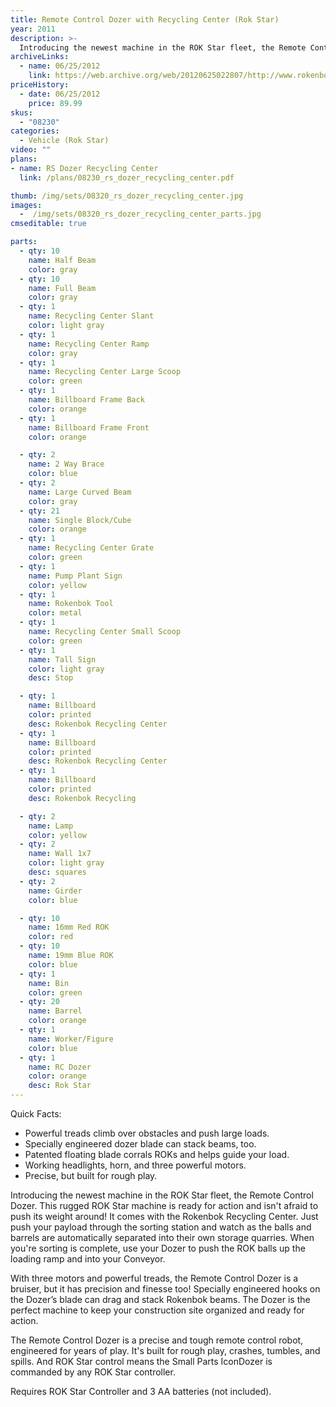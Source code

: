 ```yaml
---
title: Remote Control Dozer with Recycling Center (Rok Star)
year: 2011
description: >-
  Introducing the newest machine in the ROK Star fleet, the Remote Control Dozer. This rugged ROK Star machine is ready for action and isn't afraid to push its weight around!  It comes with the Rokenbok Recycling Center. Just push your payload through the sorting station and watch as the balls and barrels are automatically separated into their own storage quarries. When you're sorting is complete, use your Dozer to push the ROK balls up the loading ramp and into your Conveyor.
archiveLinks:
  - name: 06/25/2012
    link: https://web.archive.org/web/20120625022807/http://www.rokenbok.com/estore/machines/remote-control-dozer-recycling-center
priceHistory:
  - date: 06/25/2012
    price: 89.99
skus:
  - "08230"
categories:
  - Vehicle (Rok Star)
video: ""
plans:
- name: RS Dozer Recycling Center
  link: /plans/08230_rs_dozer_recycling_center.pdf

thumb: /img/sets/08320_rs_dozer_recycling_center.jpg
images:
  -  /img/sets/08320_rs_dozer_recycling_center_parts.jpg
cmseditable: true

parts:
  - qty: 10
    name: Half Beam
    color: gray
  - qty: 10
    name: Full Beam
    color: gray
  - qty: 1
    name: Recycling Center Slant
    color: light gray
  - qty: 1
    name: Recycling Center Ramp
    color: gray
  - qty: 1
    name: Recycling Center Large Scoop
    color: green
  - qty: 1
    name: Billboard Frame Back
    color: orange
  - qty: 1
    name: Billboard Frame Front
    color: orange

  - qty: 2
    name: 2 Way Brace
    color: blue
  - qty: 2
    name: Large Curved Beam
    color: gray
  - qty: 21
    name: Single Block/Cube
    color: orange
  - qty: 1
    name: Recycling Center Grate
    color: green
  - qty: 1
    name: Pump Plant Sign
    color: yellow
  - qty: 1
    name: Rokenbok Tool
    color: metal
  - qty: 1
    name: Recycling Center Small Scoop
    color: green
  - qty: 1
    name: Tall Sign
    color: light gray
    desc: Stop

  - qty: 1
    name: Billboard
    color: printed
    desc: Rokenbok Recycling Center
  - qty: 1
    name: Billboard
    color: printed
    desc: Rokenbok Recycling Center
  - qty: 1
    name: Billboard
    color: printed
    desc: Rokenbok Recycling

  - qty: 2
    name: Lamp
    color: yellow
  - qty: 2
    name: Wall 1x7
    color: light gray
    desc: squares
  - qty: 2
    name: Girder
    color: blue

  - qty: 10
    name: 16mm Red ROK
    color: red
  - qty: 10
    name: 19mm Blue ROK
    color: blue
  - qty: 1
    name: Bin
    color: green
  - qty: 20
    name: Barrel
    color: orange
  - qty: 1
    name: Worker/Figure
    color: blue
  - qty: 1
    name: RC Dozer
    color: orange
    desc: Rok Star
---
```

Quick Facts:
  - Powerful treads climb over obstacles and push large loads.
  - Specially engineered dozer blade can stack beams, too.
  - Patented floating blade corrals ROKs and helps guide your load.
  - Working headlights, horn, and three powerful motors.
  - Precise, but built for rough play.

Introducing the newest machine in the ROK Star fleet, the Remote Control Dozer. This rugged ROK Star machine is ready for action and isn't afraid to push its weight around!  It comes with the Rokenbok Recycling Center. Just push your payload through the sorting station and watch as the balls and barrels are automatically separated into their own storage quarries. When you're sorting is complete, use your Dozer to push the ROK balls up the loading ramp and into your Conveyor.

With three motors and powerful treads, the Remote Control Dozer is a bruiser, but it has precision and finesse too! Specially engineered hooks on the Dozer’s blade can drag and stack Rokenbok beams.  The Dozer is the perfect machine to keep your construction site organized and ready for action.

The Remote Control Dozer is a precise and tough remote control robot, engineered for years of play.  It's built for rough play, crashes, tumbles, and spills. And ROK Star control means the Small Parts IconDozer is commanded by any ROK Star controller.

Requires ROK Star Controller and 3 AA batteries (not included).
